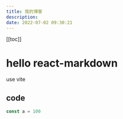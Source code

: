 ```yaml
---
title: 我的博客
description:
date: 2022-07-02 09:30:21
---
```


<!-- notes test -->

[[toc]]

<ReactTest></ReactTest>

# hello react-markdown

use vite

## code

```js
const a = 100
```
